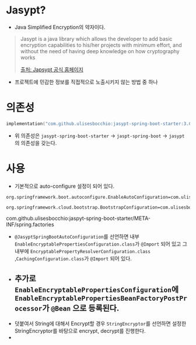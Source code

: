 # Jasypt?
- Java Simplified Encryption의 약자이다.

> Jasypt is a java library which allows the developer to add basic encryption capabilities to his/her projects with minimum effort, and without the need of having deep knowledge on how cryptography works
>
>[출처: Japsypt 공식 홈페이지](http://www.jasypt.org/index.html)

- 프로젝트에 민감한 정보를 직접적으로 노출시키지 않는 방법 중 하나

# 의존성

```kotlin
implementation("com.github.ulisesbocchio:jasypt-spring-boot-starter:3.0.5")
```

- 위 의존성은 `jasypt-spring-boot-starter` -> `jaspt-spring-boot` -> `jasypt` 의 의존성을 갖는다.

# 사용
- 기본적으로 auto-configure 설정이 되어 있다.
```factory
org.springframework.boot.autoconfigure.EnableAutoConfiguration=com.ulisesbocchio.jasyptspringbootstarter.JasyptSpringBootAutoConfiguration  
  
org.springframework.cloud.bootstrap.BootstrapConfiguration=com.ulisesbocchio.jasyptspringbootstarter.JasyptSpringCloudBootstrapConfiguration
```
com.github.ulisesbocchio:jaspyt-spring-boot-starter/META-INF/spring.factories

- `@JasyptSpringBootAutoConfiguration`를 선언하면 내부 `EnableEncryptablePropertiesConfiguration.class`가 `@Import` 되어 있고 그 내부에 `EncryptablePropertyResolverConfiguration.class` ,`CachingConfiguration.class`가 `@Import` 되어 있다.
- 추가로 `EnableEncryptablePropertiesConfiguration`에 `EnableEncryptablePropertiesBeanFactoryPostProcessor`가 `@Bean` 으로 등록된다.
	- 
- 덧붙여서 String에 대해서 Encrypt할 경우 `StringEncryptor`를 선언하면 설정한 StringEncryptor를 바탕으로 encrypt, decrypt를 진행한다.
- 